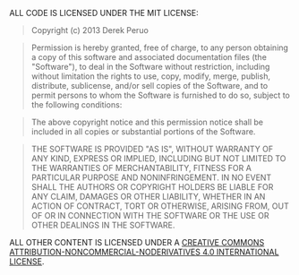 ALL CODE IS LICENSED UNDER THE MIT LICENSE:

  > Copyright (c) 2013 Derek Peruo

  > Permission is hereby granted, free of charge, to any person obtaining a copy of this software and associated documentation files (the "Software"), to deal in the Software without restriction, including without limitation the rights to use, copy, modify, merge, publish, distribute, sublicense, and/or sell copies of the Software, and to permit persons to whom the Software is furnished to do so, subject to the following conditions:

  > The above copyright notice and this permission notice shall be included in all copies or substantial portions of the Software.

  > THE SOFTWARE IS PROVIDED "AS IS", WITHOUT WARRANTY OF ANY KIND, EXPRESS OR IMPLIED, INCLUDING BUT NOT LIMITED TO THE WARRANTIES OF MERCHANTABILITY, FITNESS FOR A PARTICULAR PURPOSE AND NONINFRINGEMENT. IN NO EVENT SHALL THE AUTHORS OR COPYRIGHT HOLDERS BE LIABLE FOR ANY CLAIM, DAMAGES OR OTHER LIABILITY, WHETHER IN AN ACTION OF CONTRACT, TORT OR OTHERWISE, ARISING FROM, OUT OF OR IN CONNECTION WITH THE SOFTWARE OR THE USE OR OTHER DEALINGS IN THE SOFTWARE.

ALL OTHER CONTENT IS LICENSED UNDER A [CREATIVE COMMONS ATTRIBUTION-NONCOMMERCIAL-NODERIVATIVES 4.0 INTERNATIONAL LICENSE][CC].

[CC]: http://creativecommons.org/licenses/by-nc-nd/4.0/

